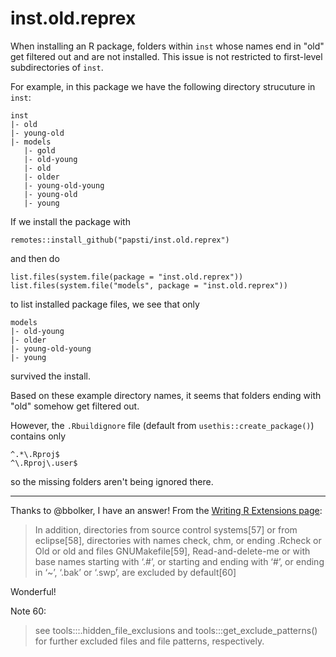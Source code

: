 # inst.old.reprex

When installing an R package, folders within `inst` whose names end in "old" get filtered out and are not installed. This issue is not restricted to first-level subdirectories of `inst`.

For example, in this package we have the following directory strucuture in `inst`:

```
inst
|- old
|- young-old
|- models
   |- gold
   |- old-young
   |- old
   |- older
   |- young-old-young
   |- young-old
   |- young
```
If we install the package with 

```
remotes::install_github("papsti/inst.old.reprex")
```

and then do 

```
list.files(system.file(package = "inst.old.reprex"))
list.files(system.file("models", package = "inst.old.reprex"))
```

to list installed package files, we see that only

```
models
|- old-young
|- older
|- young-old-young
|- young
```

survived the install.

Based on these example directory names, it seems that folders ending with "old" somehow get filtered out. 

However, the `.Rbuildignore` file (default from `usethis::create_package()`) contains only

```
^.*\.Rproj$
^\.Rproj\.user$
```

so the missing folders aren't being ignored there.

---

Thanks to @bbolker, I have an answer! From the [Writing R Extensions page](https://cran.r-project.org/doc/manuals/R-exts.html):

> In addition, directories from source control systems[57] or from
eclipse[58], directories with names check, chm, or ending .Rcheck or Old
or old and files GNUMakefile[59], Read-and-delete-me or with base names
starting with ‘.#’, or starting and ending with ‘#’, or ending in ‘~’,
‘.bak’ or ‘.swp’, are excluded by default[60]

Wonderful!

Note 60:

> see tools:::.hidden_file_exclusions and tools:::get_exclude_patterns()
for further excluded files and file patterns, respectively.
